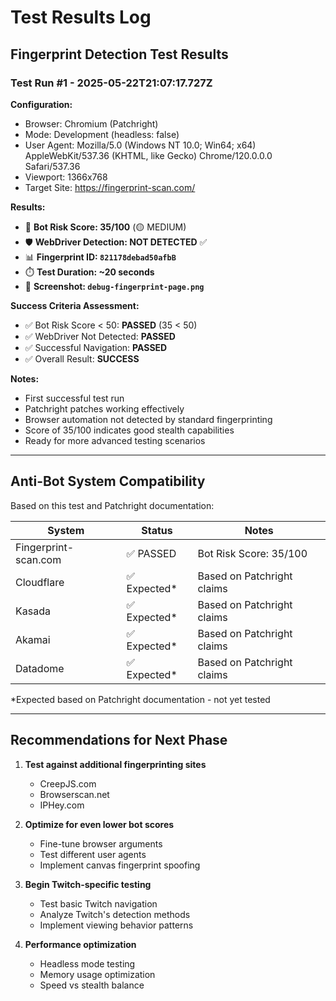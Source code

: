# Test Results Log

## Fingerprint Detection Test Results

### Test Run #1 - 2025-05-22T21:07:17.727Z

**Configuration:**
- Browser: Chromium (Patchright)
- Mode: Development (headless: false)
- User Agent: Mozilla/5.0 (Windows NT 10.0; Win64; x64) AppleWebKit/537.36 (KHTML, like Gecko) Chrome/120.0.0.0 Safari/537.36
- Viewport: 1366x768
- Target Site: https://fingerprint-scan.com/

**Results:**
- 🎯 **Bot Risk Score: 35/100** (🟡 MEDIUM)
- 🛡️ **WebDriver Detection: NOT DETECTED** ✅
- 📊 **Fingerprint ID: `821178debad50afbB`**
- ⏱️ **Test Duration: ~20 seconds**
- 📸 **Screenshot: `debug-fingerprint-page.png`**

**Success Criteria Assessment:**
- ✅ Bot Risk Score < 50: **PASSED** (35 < 50)
- ✅ WebDriver Not Detected: **PASSED**
- ✅ Successful Navigation: **PASSED**
- ✅ Overall Result: **SUCCESS**

**Notes:**
- First successful test run
- Patchright patches working effectively
- Browser automation not detected by standard fingerprinting
- Score of 35/100 indicates good stealth capabilities
- Ready for more advanced testing scenarios

---

## Anti-Bot System Compatibility

Based on this test and Patchright documentation:

| System | Status | Notes |
|--------|--------|-------|
| Fingerprint-scan.com | ✅ PASSED | Bot Risk Score: 35/100 |
| Cloudflare | ✅ Expected* | Based on Patchright claims |
| Kasada | ✅ Expected* | Based on Patchright claims |
| Akamai | ✅ Expected* | Based on Patchright claims |
| Datadome | ✅ Expected* | Based on Patchright claims |

*Expected based on Patchright documentation - not yet tested

---

## Recommendations for Next Phase

1. **Test against additional fingerprinting sites**
   - CreepJS.com
   - Browserscan.net
   - IPHey.com

2. **Optimize for even lower bot scores**
   - Fine-tune browser arguments
   - Test different user agents
   - Implement canvas fingerprint spoofing

3. **Begin Twitch-specific testing**
   - Test basic Twitch navigation
   - Analyze Twitch's detection methods
   - Implement viewing behavior patterns

4. **Performance optimization**
   - Headless mode testing
   - Memory usage optimization
   - Speed vs stealth balance